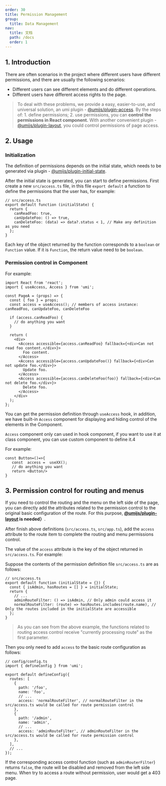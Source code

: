 ```yaml
---
order: 30
title: Permission Management
group:
  title: Data Management
nav:
  title: 文档
  path: /docs
  order: 1
---
```


## 1. Introduction

There are often scenarios in the project where different users have different permissions, and there are usually the following scenarios:

- Different users can see different elements and do different operations.
- Different users have different access rights to the page.

> To deal with these problems, we provide a easy, easier-to-use, and universal solution, an umi plugin - [@umijs/plugin-access](https://umijs.org/plugins/plugin-access). By the steps of: 1. define permissions; 2. use permissions, you can **control the permissions in React component.** With another convenient plugin - [@umijs/plugin-layout](https://umijs.org/plugins/plugin-layout), you could control permissions of page access.

## 2. Usage

### Initialization

The definition of permissions depends on the initial state, which needs to be generated via plugin - [@umijs/plugin-initial-state](https://umijs.org/plugins/plugin-initial-state).

After the initial state is generated, you can start to define permissions. First create a new `src/access.ts` file, in this file `export default` a function to define the permissions that the user has, for example:

```tsx | pure
// src/access.ts
export default function (initialState) {
  return {
    canReadFoo: true,
    canUpdateFoo: () => true,
    canDeleteFoo: (data) => data?.status < 1, // Make any definition as you need
  };
}
```

Each key of the object returned by the function corresponds to a `boolean` or `Function` value. If it is `Function`, the return value need to be `boolean`.

### Permission control in Component

For example:

```tsx | pure
import React from 'react';
import { useAccess, Access } from 'umi';

const PageA = (props) => {
  const { foo } = props;
  const access = useAccess(); // members of access instance: canReadFoo, canUpdateFoo, canDeleteFoo

  if (access.canReadFoo) {
    // do anything you want
  }

  return (
    <div>
      <Access accessible={access.canReadFoo} fallback={<div>Can not read foo content.</div>}>
        Foo content.
      </Access>
      <Access accessible={access.canUpdateFoo()} fallback={<div>Can not update foo.</div>}>
        Update foo.
      </Access>
      <Access accessible={access.canDeleteFoo(foo)} fallback={<div>Can not delete foo.</div>}>
        Delete foo.
      </Access>
    </div>
  );
};
```

You can get the permission definition through `useAccess` hook, in addition, we have built-in `Access` component for displaying and hiding control of the elements in the Component.

`Access` component only can used in hook component, if you want to use it at class component, you can use custom component to define it.4

For example:

```react
const Button=()=>{
   const  access =  useXX();
   // do anything you want
   return <Button/>
}
```

## 3. Permission control for routing and menus

If you need to control the routing and the menu on the left side of the page, you can directly add the attributes related to the permission control to the original basic configuration of the route. For this purpose, **[@umijs/plugin-layout](https://umijs.org/plugins/plugin-layout) is needed）**.

After finish above definitions (`src/access.ts`, `src/app.ts`), add the `access` attribute to the route item to complete the routing and menu permissions control.

The value of the `access` attribute is the key of the object returned in `src/access.ts`. For example:

Suppose the contents of the permission definition file `src/access.ts` are as follows:

```tsx | pure
// src/access.ts
export default function (initialState = {}) {
  const { isAdmin, hasRoutes = [] } = initialState;
  return {
    // ...
    adminRouteFilter: () => isAdmin, // Only admin could access it
    normalRouteFilter: (route) => hasRoutes.includes(route.name), // Only the routes included in the initialState are accessible
  };
}
```

> As you can see from the above example, the functions related to routing access control receive "currently processing route" as the first parameter.

Then you only need to add `access` to the basic route configuration as follows:

```tsx | pure
// config/config.ts
import { defineConfig } from 'umi';

export default defineConfig({
  routes: [
    {
      path: '/foo',
      name: 'foo',
      // ...
      access: 'normalRouteFilter', // normalRouteFilter in the src/access.ts would be called for route permission control
    },
    {
      path: '/admin',
      name: 'admin',
      // ...
      access: 'adminRouteFilter', // adminRouteFilter in the src/access.ts would be called for route permission control
    },
  ],
  // ...
});
```

If the corresponding access control function (such as `adminRouterFilter`) returns `false`, the route will be disabled and removed from the left side menu. When try to access a route without permission, user would get a 403 page.

